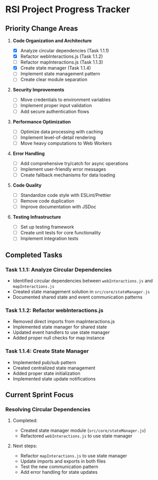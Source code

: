 # RSI Project Progress Tracker

## Priority Change Areas

1. **Code Organization and Architecture**

   - [x] Analyze circular dependencies (Task 1.1.1)
   - [x] Refactor webInteractions.js (Task 1.1.2)
   - [ ] Refactor mapInteractions.js (Task 1.1.3)
   - [x] Create state manager (Task 1.1.4)
   - [ ] Implement state management pattern
   - [ ] Create clear module separation

2. **Security Improvements**

   - [ ] Move credentials to environment variables
   - [ ] Implement proper input validation
   - [ ] Add secure authentication flows

3. **Performance Optimization**

   - [ ] Optimize data processing with caching
   - [ ] Implement level-of-detail rendering
   - [ ] Move heavy computations to Web Workers

4. **Error Handling**

   - [ ] Add comprehensive try/catch for async operations
   - [ ] Implement user-friendly error messages
   - [ ] Create fallback mechanisms for data loading

5. **Code Quality**

   - [ ] Standardize code style with ESLint/Prettier
   - [ ] Remove code duplication
   - [ ] Improve documentation with JSDoc

6. **Testing Infrastructure**
   - [ ] Set up testing framework
   - [ ] Create unit tests for core functionality
   - [ ] Implement integration tests

## Completed Tasks

### Task 1.1.1: Analyze Circular Dependencies

- Identified circular dependencies between `webInteractions.js` and `mapInteractions.js`
- Created state management solution in `src/core/stateManager.js`
- Documented shared state and event communication patterns

### Task 1.1.2: Refactor webInteractions.js

- Removed direct imports from mapInteractions.js
- Implemented state manager for shared state
- Updated event handlers to use state manager
- Added proper null checks for map instance

### Task 1.1.4: Create State Manager

- Implemented pub/sub pattern
- Created centralized state management
- Added proper state initialization
- Implemented state update notifications

## Current Sprint Focus

### Resolving Circular Dependencies

1. Completed:

   - Created state manager module (`src/core/stateManager.js`)
   - Refactored `webInteractions.js` to use state manager

2. Next steps:
   - Refactor `mapInteractions.js` to use state manager
   - Update imports and exports in both files
   - Test the new communication pattern
   - Add error handling for state updates
